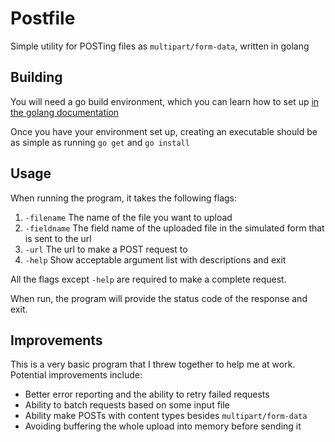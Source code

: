# Postfile
Simple utility for POSTing files as `multipart/form-data`, written in golang

## Building
You will need a go build environment, which you can learn how to set up [in the golang documentation](https://golang.org/doc/install)

Once you have your environment set up, creating an executable should be as simple as running `go get`
and `go install`

## Usage
When running the program, it takes the following flags:

1. `-filename` The name of the file you want to upload
2. `-fieldname` The field name of the uploaded file in the simulated form that is sent to the url
3. `-url` The url to make a POST request to
4. `-help` Show acceptable argument list with descriptions and exit

All the flags except `-help` are required to make a complete request.

When run, the program will provide the status code of the response and exit.

## Improvements
This is a very basic program that I threw together to help me at work. Potential improvements include:
* Better error reporting and the ability to retry failed requests
* Ability to batch requests based on some input file
* Ability make POSTs with content types besides `multipart/form-data`
* Avoiding buffering the whole upload into memory before sending it

